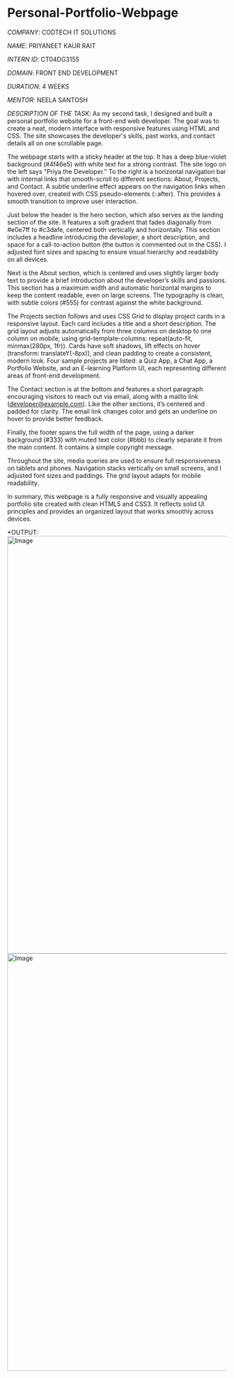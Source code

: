 # Personal-Portfolio-Webpage

*COMPANY*: CODTECH IT SOLUTIONS

*NAME*: PRIYANEET KAUR RAIT

*INTERN ID*: CT04DG3155

*DOMAIN*: FRONT END DEVELOPMENT

*DURATION*: 4 WEEKS

*MENTOR*: NEELA SANTOSH

*DESCRIPTION OF THE TASK*:
         As my second task, I designed and built a personal portfolio website for a front-end web developer. The goal was to create a neat, modern interface with responsive features using HTML and CSS. The site showcases the developer's skills, past works, and contact details all on one scrollable page.

The webpage starts with a sticky header at the top. It has a deep blue-violet background (#4f46e5) with white text for a strong contrast. The site logo on the left says "Priya the Developer." To the right is a horizontal navigation bar with internal links that smooth-scroll to different sections: About, Projects, and Contact. A subtle underline effect appears on the navigation links when hovered over, created with CSS pseudo-elements (::after). This provides a smooth transition to improve user interaction.

Just below the header is the hero section, which also serves as the landing section of the site. It features a soft gradient that fades diagonally from #e0e7ff to #c3dafe, centered both vertically and horizontally. This section includes a headline introducing the developer, a short description, and space for a call-to-action button (the button is commented out in the CSS). I adjusted font sizes and spacing to ensure visual hierarchy and readability on all devices.

Next is the About section, which is centered and uses slightly larger body text to provide a brief introduction about the developer’s skills and passions. This section has a maximum width and automatic horizontal margins to keep the content readable, even on large screens. The typography is clean, with subtle colors (#555) for contrast against the white background.

The Projects section follows and uses CSS Grid to display project cards in a responsive layout. Each card includes a title and a short description. The grid layout adjusts automatically from three columns on desktop to one column on mobile, using grid-template-columns: repeat(auto-fit, minmax(280px, 1fr)). Cards have soft shadows, lift effects on hover (transform: translateY(-8px)), and clean padding to create a consistent, modern look. Four sample projects are listed: a Quiz App, a Chat App, a Portfolio Website, and an E-learning Platform UI, each representing different areas of front-end development.

The Contact section is at the bottom and features a short paragraph encouraging visitors to reach out via email, along with a mailto link (developer@example.com). Like the other sections, it’s centered and padded for clarity. The email link changes color and gets an underline on hover to provide better feedback.

Finally, the footer spans the full width of the page, using a darker background (#333) with muted text color (#bbb) to clearly separate it from the main content. It contains a simple copyright message.

Throughout the site, media queries are used to ensure full responsiveness on tablets and phones. Navigation stacks vertically on small screens, and I adjusted font sizes and paddings. The grid layout adapts for mobile readability.

In summary, this webpage is a fully responsive and visually appealing portfolio site created with clean HTML5 and CSS3. It reflects solid UI principles and provides an organized layout that works smoothly across devices.

*OUTPUT:
<img width="1470" height="956" alt="Image" src="https://github.com/user-attachments/assets/5c44efd7-d498-42dd-b8e0-4a6e4357a4ba" />
<img width="1470" height="956" alt="Image" src="https://github.com/user-attachments/assets/3ea824fd-aa07-416c-b86e-a7afdb013ee3" />
